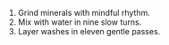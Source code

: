 1. Grind minerals with mindful rhythm.
2. Mix with water in nine slow turns.
3. Layer washes in eleven gentle passes.

